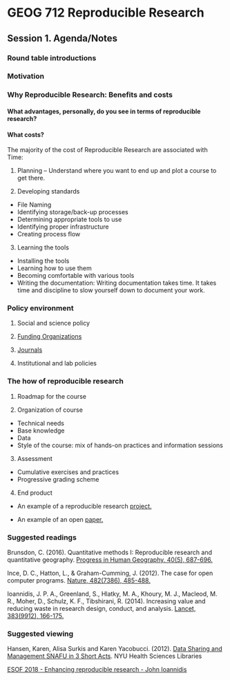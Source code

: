 # GEOG 712 Reproducible Research

## Session 1. Agenda/Notes

### Round table introductions

### Motivation

### Why Reproducible Research: Benefits and costs

#### What advantages, personally, do you see in terms of reproducible research?

#### What costs?

The majority of the cost of Reproducible Research are associated with Time:

1. Planning – Understand where you want to end up and plot a course to get there. 

2.	Developing standards 

   +	File Naming
   +	Identifying storage/back-up processes
   +	Determining appropriate tools to use
   +	Identifying proper infrastructure
   +	Creating process flow
  
3.	Learning the tools

   + Installing the tools
   + Learning how to use them
   + Becoming comfortable with various tools
   + Writing the documentation:  Writing documentation takes time. It takes time and discipline to slow yourself down to document your work. 
   
### Policy environment

1.	Social and science policy

2.	[Funding Organizations](http://www.science.gc.ca/eic/site/063.nsf/eng/h_97609.html#2)

3.	[Journals](https://www.pnas.org/content/115/11/2584)

4.	Institutional and lab policies

### The how of reproducible research

1.	Roadmap for the course

2.	Organization of course

  + Technical needs
  + Base knowledge
  + Data
  + Style of the course: mix of hands-on practices and information sessions

3.	Assessment
  + Cumulative exercises and practices
  + Progressive grading scheme

4.	End product

  + An example of a reproducible research [project.](https://github.com/paezha/Non-Orthogonal-and-Non-Linear-Partitions-in-Decision-Trees-via-Interactive-Basis-Functions)

  + An example of an open [paper.](https://github.com/Robinlovelace/integrating-gat#abstract)

### Suggested readings

Brunsdon, C. (2016). Quantitative methods I: Reproducible research and quantitative geography. [Progress in Human Geography, 40(5), 687-696.](https://doi.org/10.1177/0309132515599625)

Ince, D. C., Hatton, L., & Graham-Cumming, J. (2012). The case for open computer programs. [Nature, 482(7386), 485-488.](https://doi.org/10.1038/nature10836)

Ioannidis, J. P. A., Greenland, S., Hlatky, M. A., Khoury, M. J., Macleod, M. R., Moher, D., Schulz, K. F., Tibshirani, R. (2014). Increasing value and reducing waste in research design, conduct, and analysis. [Lancet, 383(9912), 166-175.](https://doi.org/10.1016/S0140-6736%2813%2962227-8)

### Suggested viewing

Hansen, Karen, Alisa Surkis and Karen Yacobucci. (2012). [Data Sharing and Management SNAFU in 3 Short Acts](https://www.youtube.com/watch?v=66oNv_DJuPc). NYU Health Sciences Libraries

[ESOF 2018 - Enhancing reproducible research - John Ioannidis](https://www.youtube.com/watch?v=fAeLMEmLIoE)